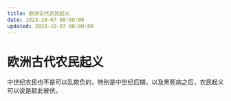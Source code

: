 ```yaml
---
title: 欧洲古代农民起义
date: 2023-10-07 00:00:00
updated: 2023-10-07 00:00:00
---
```


# 欧洲古代农民起义

中世纪农民也不是可以乱欺负的，特别是中世纪后期，以及黑死病之后，农民起义可以说是起此彼伏。
